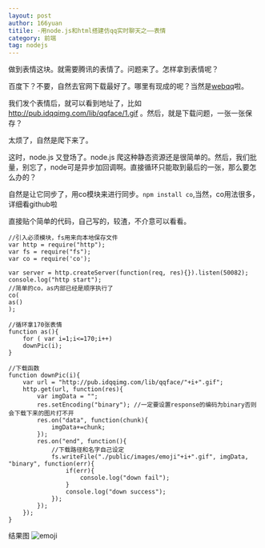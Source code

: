 ```yaml
---
layout: post
author: 166yuan
titile: -用node.js和html搭建仿qq实时聊天之——表情
category: 前端
tag: nodejs
---
```


做到表情这块。就需要腾讯的表情了。问题来了。怎样拿到表情呢？

百度下？不要，自然去官网下载最好了。哪里有现成的呢？当然是[webqq](http://web2.qq.com/)啦。

我们发个表情后，就可以看到地址了，比如 http://pub.idqqimg.com/lib/qqface/1.gif 。然后，就是下载问题，一张一张保存？

太烦了，自然是爬下来了。

这时，node.js 又登场了。node.js
 爬这种静态资源还是很简单的。然后，我们批量，别忘了，node可是异步加回调啊。直接循环只能取到最后的一张，那么要怎么办的？

 自然是让它同步了，用co模块来进行同步。```npm install co```,当然，co用法很多，详细看github啦 

 直接贴个简单的代码，自己写的，较渣，不介意可以看看。
	
	//引入必须模块，fs用来向本地保存文件
	var http = require("http");
	var fs = require("fs");
	var co = require('co');
	
	var server = http.createServer(function(req, res){}).listen(50082);
	console.log("http start");
	//简单的co，as内部已经是顺序执行了
	co(
	as()
	);
	
	//循环拿170张表情
	function as(){
    	for ( var i=1;i<=170;i++)
    	downPic(i);
	}

	//下载函数
	function downPic(i){
    	var url = "http://pub.idqqimg.com/lib/qqface/"+i+".gif";
    	http.get(url, function(res){
        	var imgData = "";
        	res.setEncoding("binary"); //一定要设置response的编码为binary否则会下载下来的图片打不开
        	res.on("data", function(chunk){
            	imgData+=chunk;
        	});
        	res.on("end", function(){
        		//下载路径和名字自己设定
            	fs.writeFile("./public/images/emoji"+i+".gif", imgData, "binary", function(err){
                	if(err){
                    	console.log("down fail");
                	}
                	console.log("down success");
            	});
        	});
    	});
	} 

结果图 ![emoji](http://7xiwi7.com1.z0.glb.clouddn.com/qqemoji.jpg)